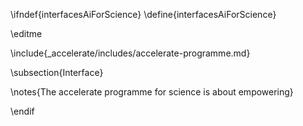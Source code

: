 \ifndef{interfacesAiForScience}
\define{interfacesAiForScience}

\editme

\include{_accelerate/includes/accelerate-programme.md}

\subsection{Interface}

\notes{The accelerate programme for science is about empowering}

\endif
